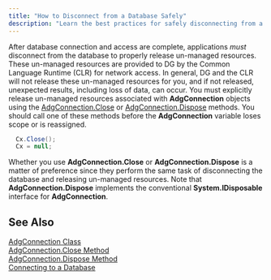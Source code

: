 ```yaml
---
title: "How to Disconnect from a Database Safely"
description: "Learn the best practices for safely disconnecting from a database, ensuring data integrity and system stability."
---
```


After database connection and access are complete, applications *must* disconnect from the database to properly release un-managed resources. These un-managed resources are provided to DG by the <span>Common Language Runtime (CLR)</span> for network access. In general, DG and the CLR will not release these un-managed resources for you, and if not released, unexpected results, including loss of data, can occur. You must explicitly release un-managed resources associated with **AdgConnection** objects using the [ AdgConnection.Close](adg-connection-class-close-method.html) or [AdgConnection.Dispose](adg-connection-class-dispose-method.html) methods. You should call one of these methods before the **AdgConnection** variable loses scope or is reassigned.

```cs 
  Cx.Close();
  Cx = null;
```

Whether you use <span> **AdgConnection.Close** </span> or <span> **AdgConnection.Dispose** </span> is a matter of preference since they perform the same task of disconnecting the database and releasing un-managed resources. Note that <span> **AdgConnection.Dispose** </span> implements the conventional <span> **System.IDisposable** </span> interface for **AdgConnection**. 

## See Also
[AdgConnection Class](adg-connection-class.html) <br />
[AdgConnection.Close Method](adg-connection-class-close-method.html) <br />
[AdgConnection.Dispose Method](adg-connection-class-dispose-method.html) <br />
[Connecting to a Database](connectingtoa-database.html)

